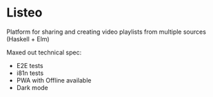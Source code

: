 # Listeo
Platform for sharing and creating video playlists from multiple sources (Haskell + Elm)

Maxed out technical spec:
* E2E tests
* i81n tests
* PWA with Offline available
* Dark mode
